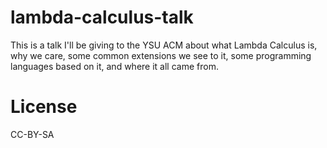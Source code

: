 # lambda-calculus-talk

This is a talk I'll be giving to the YSU ACM about what Lambda Calculus is, why
we care, some common extensions we see to it, some programming languages based
on it, and where it all came from.

# License

CC-BY-SA
